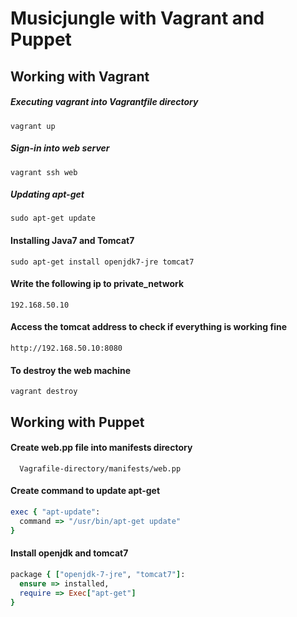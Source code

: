 # Musicjungle with Vagrant and Puppet

Working with Vagrant
---------------------


##### Executing vagrant into Vagrantfile directory
```
vagrant up
```

##### Sign-in into web server
```
vagrant ssh web
```

##### Updating apt-get
```
sudo apt-get update
```

#### Installing Java7 and Tomcat7
```
sudo apt-get install openjdk7-jre tomcat7
```

#### Write the following ip to private_network
```
192.168.50.10
```

#### Access the tomcat address to check if everything is working fine
```
http://192.168.50.10:8080
```

#### To destroy the web machine
```
vagrant destroy
```

Working with Puppet
---------------------

#### Create web.pp file into manifests directory
```
  Vagrafile-directory/manifests/web.pp
```

#### Create command to update apt-get
```ruby
exec { "apt-update":
  command => "/usr/bin/apt-get update"
}
```

#### Install openjdk and tomcat7
```ruby
package { ["openjdk-7-jre", "tomcat7"]:
  ensure => installed,
  require => Exec["apt-get"]
}
```
